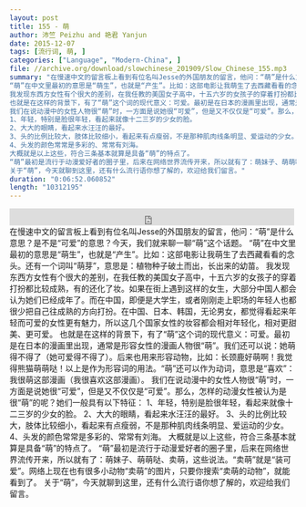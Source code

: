 ```yaml
---
layout: post
title: 155 - 萌
author: 沛竺 Peizhu and 艳君 Yanjun
date: 2015-12-07
tags: [流行词, 萌, ]
categories: ["Language", "Modern-China", ]
file: //archive.org/download/slowchinese_201909/Slow_Chinese_155.mp3
summary: "在慢速中文的留言板上看到有位名叫Jesse的外国朋友的留言，他问：“萌”是什么意思？是不是“可爱”的意思？今天，我们就来聊一聊“萌”这个话题。  
“萌”在中文里最初的意思是“萌生”，也就是“产生”。比如：这部电影让我萌生了去西藏看看的念头。还有一个词叫“萌芽”，意思是：植物种子破土而出，长出来的幼苗。  
我发现东西方女性有个很大的差别，在我任教的美国女子高中，十五六岁的女孩子的穿着打扮都比较成熟，有的还化了妆。如果在街上遇到这样的女生，大部分中国人都会认为她们已经成年了。而在中国，即便是大学生，或者刚刚走上职场的年轻人也都很少把自己往成熟的方向打扮。在中国、日本、韩国，无论男女，都觉得看起来年轻而可爱的女性更有魅力，所以这几个国家女性的妆容都会相对年轻化，相对更甜美、更可爱。  
也就是在这样的背景下，有了“萌”这个词的现代意义：可爱。最初是在日本的漫画里出现，通常是形容女性的漫画人物很“萌”。我们还可以说：她萌得不得了（她可爱得不得了）。后来也用来形容动物，比如：长颈鹿好萌啊！我觉得熊猫萌萌哒！以上是作为形容词的用法。“萌”还可以作为动词，意思是“喜欢”：我很萌这部漫画（我很喜欢这部漫画）。  
我们在说动漫中的女性人物很“萌”时，一方面是说她很“可爱”，但是又不仅仅是“可爱”。那么，怎样的动漫女性被认为是很“萌”的呢？她们一般具有以下特征：
1、年轻，特别是脸很年轻，看起来就像十二三岁的少女的脸。
2、大大的眼睛，看起来水汪汪的最好。
3、头的比例比较大，肢体比较细小，看起来有点瘦弱，不是那种肌肉线条明显、爱运动的少女。
4、头发的颜色常常是多彩的、常常有刘海。
大概就是以上这些，符合三条基本就算是具备“萌”的特点了。  
“萌”最初是流行于动漫爱好者的圈子里，后来在网络世界流传开来，所以就有了：萌妹子、萌萌哒、卖萌，这些说法。“卖萌”就是“装可爱”。网络上现在也有很多小动物“卖萌”的图片，只要你搜索“卖萌的动物”，就能看到了。  
关于“萌”，今天就聊到这里，还有什么流行语你想了解的，欢迎给我们留言。"
duration: "0:06:52.060852"
length: "10312195"
---
```


<iframe src="https://archive.org/embed/slowchinese_201909/Slow_Chinese_155.mp3" width="500" height="30" frameborder="0" webkitallowfullscreen="true" mozallowfullscreen="true" allowfullscreen></iframe>
在慢速中文的留言板上看到有位名叫Jesse的外国朋友的留言，他问：“萌”是什么意思？是不是“可爱”的意思？今天，我们就来聊一聊“萌”这个话题。  
“萌”在中文里最初的意思是“萌生”，也就是“产生”。比如：这部电影让我萌生了去西藏看看的念头。还有一个词叫“萌芽”，意思是：植物种子破土而出，长出来的幼苗。  
我发现东西方女性有个很大的差别，在我任教的美国女子高中，十五六岁的女孩子的穿着打扮都比较成熟，有的还化了妆。如果在街上遇到这样的女生，大部分中国人都会认为她们已经成年了。而在中国，即便是大学生，或者刚刚走上职场的年轻人也都很少把自己往成熟的方向打扮。在中国、日本、韩国，无论男女，都觉得看起来年轻而可爱的女性更有魅力，所以这几个国家女性的妆容都会相对年轻化，相对更甜美、更可爱。  
也就是在这样的背景下，有了“萌”这个词的现代意义：可爱。最初是在日本的漫画里出现，通常是形容女性的漫画人物很“萌”。我们还可以说：她萌得不得了（她可爱得不得了）。后来也用来形容动物，比如：长颈鹿好萌啊！我觉得熊猫萌萌哒！以上是作为形容词的用法。“萌”还可以作为动词，意思是“喜欢”：我很萌这部漫画（我很喜欢这部漫画）。  
我们在说动漫中的女性人物很“萌”时，一方面是说她很“可爱”，但是又不仅仅是“可爱”。那么，怎样的动漫女性被认为是很“萌”的呢？她们一般具有以下特征：
1、年轻，特别是脸很年轻，看起来就像十二三岁的少女的脸。
2、大大的眼睛，看起来水汪汪的最好。
3、头的比例比较大，肢体比较细小，看起来有点瘦弱，不是那种肌肉线条明显、爱运动的少女。
4、头发的颜色常常是多彩的、常常有刘海。
大概就是以上这些，符合三条基本就算是具备“萌”的特点了。  
“萌”最初是流行于动漫爱好者的圈子里，后来在网络世界流传开来，所以就有了：萌妹子、萌萌哒、卖萌，这些说法。“卖萌”就是“装可爱”。网络上现在也有很多小动物“卖萌”的图片，只要你搜索“卖萌的动物”，就能看到了。  
关于“萌”，今天就聊到这里，还有什么流行语你想了解的，欢迎给我们留言。